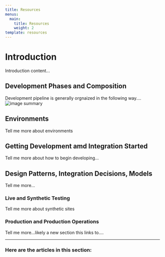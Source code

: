 ```yaml
---
title: Resources
menus:
  main:
    title: Resources
    weight: 2
template: resources
---
```


# Introduction
Introduction content...

## Development Phases and Composition
Development pipeline is generally orgnaized in the following way....
![image summary](/images/ProcessSummary.png)

## Environments
Tell me more about environments

## Getting Development amd Integration Started
Tell me more about how to begin developing...

## Design Patterns, Integration Decisions, Models
Tell me more...

### Live and Synthetic Testing
Tell me more about synthetic sites

### Production and Production Operations
Tell me more...likely a new section this links to....

***

### Here are the articles in this section:


